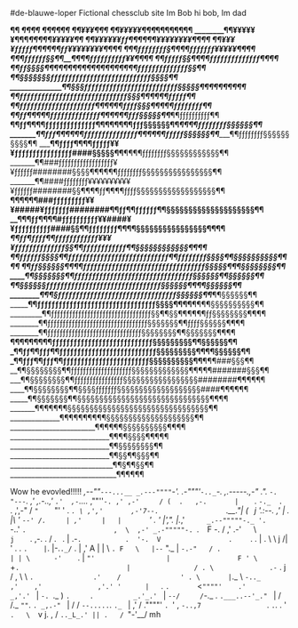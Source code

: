 #de-blauwe-loper
Fictional chessclub site
Im Bob
hi bob, Im dad

____________¶¶
___________¶¶¶¶
__________¶¶¶¶¶¶
_________¶¶¥¥¥¶¶¶
________¶¶¥¥¥¥¥¶¶¶__________________________________________¶¶¶¶¶¶¶¶
________¶¶¥¥¥¥¥¥¶¶¶_____________________________________¶¶¶¶¶¥¥¥¥¥¶¶
________¶¶¥¥¥¥¥¥ƒƒ¶¶________________________________¶¶¶¶¥¥¥¥¥¥¥¥¶¶¶¶
________¶¶¥¥¥¥ƒƒƒƒƒ¶¶___________________________¶¶¶¶ƒƒ¥¥¥¥¥¥¥¥¶¶¶¶
________¶¶¶ƒƒƒƒƒƒƒƒ§¶¶________________________¶¶ƒƒƒƒƒƒƒ¥¥¥¥¥¶¶¶¶
_________¶¶¶ƒƒƒƒƒƒ§§¶¶____________________¶¶¶¶ƒƒƒƒƒƒƒƒƒƒ¥¥¶¶¶¶
___________¶¶ƒƒƒƒƒ§§¶¶__________________¶¶ƒƒƒƒƒƒƒƒƒƒƒƒƒƒ¶¶¶¶
____________¶¶ƒƒ§§§§¶¶¶¶¶¶¶¶¶¶¶¶¶¶¶¶¶¶¶¶ƒƒƒƒƒƒƒƒƒƒƒƒƒƒ§§¶¶
_____________¶¶§§§§§§§ƒƒƒƒƒƒƒƒƒƒƒƒƒƒƒƒƒƒƒƒƒƒƒƒƒƒƒƒ§§§§¶¶
______________¶¶§§§ƒƒƒƒƒƒƒƒƒƒƒƒƒƒƒƒƒƒƒƒƒƒƒƒƒƒ§§§§§¶¶¶¶___________________¶¶¶¶¶¶
____________¶¶ƒƒƒƒƒƒƒƒƒƒƒƒƒƒƒƒƒƒƒƒƒƒƒƒƒƒƒƒƒƒ§§§¶¶¶____________________¶¶¶ƒƒƒƒƒ¶¶
__________¶¶ƒƒƒƒƒƒƒƒƒƒƒƒƒƒƒƒƒƒƒƒƒ¶¶¶¶¶¶ƒƒƒƒ§§§¶¶¶___________________¶¶ƒƒƒƒƒƒƒƒ¶¶
_________¶¶ƒƒ¶¶¶¶¶ƒƒƒƒƒƒƒƒƒƒƒƒƒƒ¶¶__¶¶¶¶ƒƒƒ§§§§§¶¶________________¶¶ƒƒƒƒƒƒƒƒƒƒ¶¶
________¶¶ƒƒ¶¶__¶¶ƒƒƒƒƒƒƒƒƒƒƒƒƒƒ¶¶¶¶¶¶¶¶ƒƒƒ§§§§§§¶¶___________¶¶¶¶ƒƒƒƒƒƒƒƒ§§§§§§¶¶
_______¶¶ƒƒƒ¶¶¶¶¶¶ƒƒƒƒƒƒƒƒƒƒƒƒƒƒƒ¶¶¶¶¶¶ƒƒƒƒƒ§§§§§§¶¶________¶¶ƒƒƒƒƒƒƒƒ§§§§§§§§§§¶¶
_______¶¶ƒƒƒƒ¶¶¶¶ƒƒƒƒƒ¥¥¥ƒƒƒƒƒƒƒƒƒƒƒƒƒƒƒƒ####§§§§§¶¶____¶¶¶¶ƒƒƒƒƒƒƒƒ§§§§§§§§§§§§¶¶
_______¶¶###ƒƒƒƒƒƒƒƒƒƒƒƒƒƒƒƒƒƒ¥¥ƒƒƒƒƒƒ########§§§§¶¶¶¶¶¶ƒƒƒƒƒƒƒƒ§§§§§§§§§§§§§§§§¶¶
_______¶¶####ƒƒƒƒƒƒƒƒ¥¥¥¥¥¥¥¥¥¥¥ƒƒƒƒƒƒ########§§¶¶¶¶ƒƒ¶¶¶¶ƒƒƒƒ§§§§§§§§§§§§§§§§§§¶¶
____¶¶¶¶¶¶###ƒƒƒƒƒƒƒƒƒ¥¥¥#####¥ƒƒƒƒƒƒƒ########¶¶ƒƒ¶¶ƒƒƒƒƒƒ¶¶§§§§§§§§§§§§§§§§§§§§¶¶
__¶¶¶ƒƒ¶¶¶¶#ƒƒƒƒƒƒƒƒƒƒ¥¥####¥¥ƒƒƒƒƒƒƒƒƒƒ####§§¶¶ƒƒƒƒƒƒƒƒ¶¶¶¶§§§§§§§§§§§§§§§§¶¶¶¶
_¶¶ƒƒ¶ƒƒƒƒ¶¶ƒƒƒƒƒƒƒƒƒƒƒƒ¥¥¥¥ƒƒƒƒƒƒƒƒƒƒƒƒƒƒ§§¶¶ƒƒƒƒƒƒƒƒƒƒƒƒ¶¶§§§§§§§§§§§§¶¶¶¶
¶¶ƒƒƒƒƒƒ§§§§¶¶ƒƒƒƒƒƒƒƒƒƒƒƒƒƒƒƒƒƒƒƒƒƒƒƒƒƒƒƒ¶¶ƒƒƒƒƒƒƒƒ§§§§¶¶§§§§§§§§§§¶¶¶¶
__¶¶ƒƒ§§§§§§¶¶¶¶ƒƒƒƒƒƒƒƒƒƒƒƒƒƒƒƒƒƒƒƒƒƒƒƒƒƒƒƒƒƒƒƒƒƒ§§§§§¶¶¶§§§§§§§§¶¶
____¶¶§§§§§§§¶¶ƒƒƒƒƒƒƒƒƒƒƒƒƒƒƒƒƒƒƒƒƒƒƒƒƒƒƒƒƒƒƒƒƒ§§§§§§¶__¶§§§§§§¶¶
______¶¶§§§§§§ƒƒƒƒƒƒƒƒƒƒƒƒƒƒƒƒƒƒƒƒƒƒƒƒƒƒƒƒƒƒƒƒ§§§§§§¶¶____¶¶§§§§§§¶¶
________¶¶¶§ƒƒƒƒƒƒƒƒƒƒƒƒƒƒƒƒƒƒƒƒƒƒƒƒƒƒƒƒƒƒƒƒƒ§§§§§§¶¶_______¶¶§§§§§§¶¶
_________¶¶ƒƒƒƒƒƒƒƒƒƒƒƒƒƒƒƒƒƒƒƒƒƒƒƒƒƒƒƒƒƒƒƒƒ§§§§¶¶¶¶____¶¶¶¶§§§§§§§§§§¶¶
_________¶¶ƒƒƒƒƒƒƒƒƒƒƒƒƒƒƒƒƒƒƒƒƒƒƒƒƒƒƒƒƒƒƒƒƒ§§¶¶§§¶¶¶¶¶¶ƒƒ§§§§§§§§¶¶¶¶
________¶¶ƒƒƒƒƒƒƒƒƒƒƒƒƒƒƒƒƒƒƒƒƒƒƒƒƒƒƒƒƒƒƒƒƒ§§§§§§§¶¶ƒƒƒƒ§§§§§§¶¶¶¶
________¶¶ƒƒƒƒƒƒƒƒƒƒƒƒƒƒƒƒƒƒƒƒƒƒƒƒƒƒƒƒƒƒƒ§§§§§§§§¶¶§§§§§§§¶¶¶¶
__¶¶¶¶¶¶¶¶¶ƒƒƒƒƒƒƒƒƒƒƒƒƒƒƒƒƒƒƒƒƒƒƒƒƒƒƒƒ§§§§§§§§§¶¶§§§§§§¶¶
_¶¶ƒƒ¶¶ƒƒƒ¶¶ƒƒƒƒƒƒƒƒƒƒƒƒƒƒƒƒƒƒƒƒƒƒƒƒƒƒƒ§§§§§§§§§¶¶¶¶§§§§§§¶¶
_¶¶ƒƒƒ¶¶ƒƒƒ¶¶ƒƒƒƒƒƒƒƒƒƒƒƒƒƒƒƒƒƒƒƒƒƒƒƒ§§§§§§§§§§¶¶__¶¶¶###§§§¶¶
__¶¶§§§§§§§§¶¶ƒƒƒƒƒƒƒƒƒƒƒƒƒƒƒƒƒƒƒƒ§§§§§§§§§§§§§¶¶¶¶¶#######§§§¶¶
___¶¶§§§§§§§§¶¶ƒƒƒƒƒƒƒƒƒƒƒƒƒƒƒƒ§§§§§§§§§§§§§§§§§########¶¶¶¶¶¶
____¶¶§§§§§§§§¶¶§§§§ƒƒƒƒƒƒƒ§§§§§§§§§§§§§§§§§§§####¶¶¶¶¶¶
_____¶¶§§§§§§§¶¶§§§§§§§§§§§§§§§§§§§§§§§§§§§§§§¶¶¶¶
_______¶¶¶¶¶¶¶§§§§§§§§§§§§§§§§§§§§§§§§§§§§§§§§¶¶
______________¶¶¶¶¶¶¶¶¶¶§§§§§§§§§§§§§§§§§§§§¶¶
________________________¶¶¶¶¶¶§§§§§§§§§§¶¶¶¶
____________________________¶¶¶¶§§§§¶¶¶¶¶
____________________________¶¶§§§§§§§§¶¶
____________________________¶¶§§¶¶§§§¶¶
_____________________________¶¶§¶¶§§¶¶
______________________________¶¶¶¶¶¶

Wow he evovled!!!!!
                                        _,--""`---...__
                            _.---""""`-'.   .-"""'`-.._`-._
                _,.-----.,-"         .". `-.           "---`.
             _,' _,.-..,'__          `.'  ,-`...._      ,""''`-.
           ,' ,-'     / (  .   ,-.       |    `.  `-._  .       `.
         ,',-"       /   `"    `"'       '      .    _`. \
       ,','       ,-'7--.                 `.__."|   ( ` `j
      '.:--.    ,'   |   .       |\             '    `--'
     /.     | ,'     |   |       `'            .
    '       |',".    |._,'                     `      _.--"""""-._
'.          `-..'    `.                      ,  \  ,-' _.-"""""-. `.
` `                   F  -.                 /    ,' .-'          `  `
 \ `                 j     `.              ,-.   . /               . `
    `.               |     .-`.           .  '-.  V                 . `
  `   `.      .      | .    \  \         j      \/|                  ' .
   .    `.    |`.    |-.`._/`   .        |    ,'  A                  | |
    \     `. F   \   |--`  "._  |        `-.-"   / .                 | |
     \      -'    `. |        `"'                  |                 F '
      \             `+`.                           |                / .
       \              .-`                     .    j               / ,
        \              \   `.               .'    /               ' .
         \       |`._   \    `-.._        ,'    ,'              ,'.'
          '      |   `.  `.       `<`""""'    .'             _,'.'
           `     |     `-. `._      )   `.     .          _.'_.'
            `    |        `--/     /`-._  .     `.___..--'_."
             `   |          /     /._   `""`.     `. _,.-"
              `  |         /     /   `--.....`.     `._
               ` |       ,'     /              .""""'  `.
                `'      , `-..,7                `    . `.`.
                       .       '                 `.   \  `v
                      j.  ,   /                    `.._L_.'
                      || .   /
                      `"-'__/ mh












